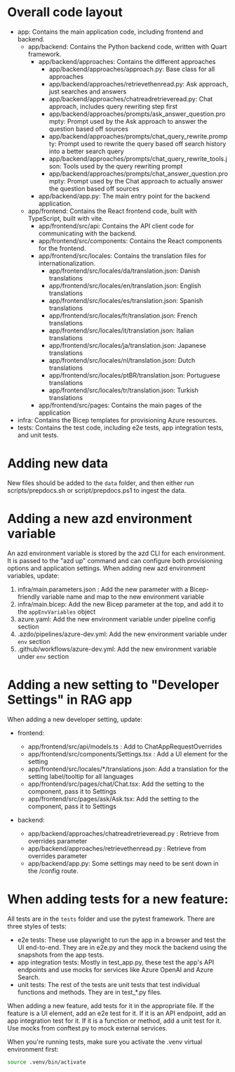 # Overall code layout

* app: Contains the main application code, including frontend and backend.
  * app/backend: Contains the Python backend code, written with Quart framework.
    * app/backend/approaches: Contains the different approaches
      * app/backend/approaches/approach.py: Base class for all approaches
      * app/backend/approaches/retrievethenread.py: Ask approach, just searches and answers
      * app/backend/approaches/chatreadretrieveread.py: Chat approach, includes query rewriting step first
      * app/backend/approaches/prompts/ask_answer_question.prompty: Prompt used by the Ask approach to answer the question based off sources
      * app/backend/approaches/prompts/chat_query_rewrite.prompty: Prompt used to rewrite the query based off search history into a better search query
      * app/backend/approaches/prompts/chat_query_rewrite_tools.json: Tools used by the query rewriting prompt
      * app/backend/approaches/prompts/chat_answer_question.prompty: Prompt used by the Chat approach to actually answer the question based off sources
    * app/backend/app.py: The main entry point for the backend application.
  * app/frontend: Contains the React frontend code, built with TypeScript, built with vite.
    * app/frontend/src/api: Contains the API client code for communicating with the backend.
    * app/frontend/src/components: Contains the React components for the frontend.
    * app/frontend/src/locales: Contains the translation files for internationalization.
      * app/frontend/src/locales/da/translation.json: Danish translations
      * app/frontend/src/locales/en/translation.json: English translations
      * app/frontend/src/locales/es/translation.json: Spanish translations
      * app/frontend/src/locales/fr/translation.json: French translations
      * app/frontend/src/locales/it/translation.json: Italian translations
      * app/frontend/src/locales/ja/translation.json: Japanese translations
      * app/frontend/src/locales/nl/translation.json: Dutch translations
      * app/frontend/src/locales/ptBR/translation.json: Portuguese translations
      * app/frontend/src/locales/tr/translation.json: Turkish translations
    * app/frontend/src/pages: Contains the main pages of the application
* infra: Contains the Bicep templates for provisioning Azure resources.
* tests: Contains the test code, including e2e tests, app integration tests, and unit tests.

# Adding new data

New files should be added to the `data` folder, and then either run scripts/prepdocs.sh or script/prepdocs.ps1 to ingest the data.

# Adding a new azd environment variable

An azd environment variable is stored by the azd CLI for each environment. It is passed to the "azd up" command and can configure both provisioning options and application settings.
When adding new azd environment variables, update:

1. infra/main.parameters.json : Add the new parameter with a Bicep-friendly variable name and map to the new environment variable
1. infra/main.bicep: Add the new Bicep parameter at the top, and add it to the `appEnvVariables` object
1. azure.yaml: Add the new environment variable under pipeline config section
1. .azdo/pipelines/azure-dev.yml: Add the new environment variable under `env` section
1. .github/workflows/azure-dev.yml: Add the new environment variable under `env` section

# Adding a new setting to "Developer Settings" in RAG app

When adding a new developer setting, update:

* frontend:
  * app/frontend/src/api/models.ts : Add to ChatAppRequestOverrides
  * app/frontend/src/components/Settings.tsx : Add a UI element for the setting
  * app/frontend/src/locales/*/translations.json: Add a translation for the setting label/tooltip for all languages
  * app/frontend/src/pages/chat/Chat.tsx: Add the setting to the component, pass it to Settings
  * app/frontend/src/pages/ask/Ask.tsx: Add the setting to the component, pass it to Settings

* backend:
  * app/backend/approaches/chatreadretrieveread.py :  Retrieve from overrides parameter
  * app/backend/approaches/retrievethenread.py : Retrieve from overrides parameter
  * app/backend/app.py: Some settings may need to be sent down in the /config route.

# When adding tests for a new feature:

All tests are in the `tests` folder and use the pytest framework.
There are three styles of tests:

* e2e tests: These use playwright to run the app in a browser and test the UI end-to-end. They are in e2e.py and they mock the backend using the snapshots from the app tests.
* app integration tests: Mostly in test_app.py, these test the app's API endpoints and use mocks for services like Azure OpenAI and Azure Search.
* unit tests: The rest of the tests are unit tests that test individual functions and methods. They are in test_*.py files.

When adding a new feature, add tests for it in the appropriate file.
If the feature is a UI element, add an e2e test for it.
If it is an API endpoint, add an app integration test for it.
If it is a function or method, add a unit test for it.
Use mocks from conftest.py to mock external services.

When you're running tests, make sure you activate the .venv virtual environment first:

```bash
source .venv/bin/activate
```
